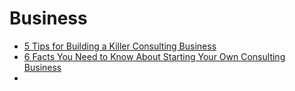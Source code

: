 # Business

- [5 Tips for Building a Killer Consulting Business](http://www.inc.com/scott-steinberg/how-to-build-a-consulting-business.html)
- [6 Facts You Need to Know About Starting Your Own Consulting Business](https://www.entrepreneur.com/article/242956)
- 